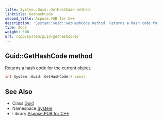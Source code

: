 ```yaml
---
title: System::Guid::GetHashCode method
linktitle: GetHashCode
second_title: Aspose.PUB for C++
description: 'System::Guid::GetHashCode method. Returns a hash code for the current object in C++.'
type: docs
weight: 500
url: /cpp/system/guid/gethashcode/
---
```

## Guid::GetHashCode method


Returns a hash code for the current object.

```cpp
int System::Guid::GetHashCode() const
```

## See Also

* Class [Guid](../)
* Namespace [System](../../)
* Library [Aspose.PUB for C++](../../../)
